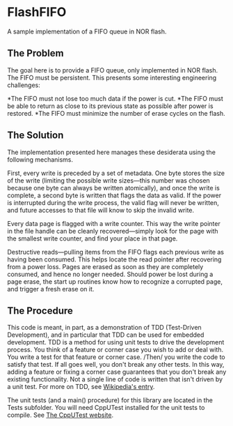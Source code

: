 FlashFIFO
=========

A sample implementation of a FIFO queue in NOR flash.

The Problem
-----------

The goal here is to provide a FIFO queue, only implemented in NOR flash. The FIFO must be persistent. This presents some interesting engineering challenges:

*The FIFO must not lose too much data if the power is cut.
*The FIFO must be able to return as close to its previous state as possible after power is restored.
*The FIFO must minimize the number of erase cycles on the flash.

The Solution
------------

The implementation presented here manages these desiderata using the following mechanisms.

First, every write is preceded by a set of metadata. One byte stores the size of the write (limiting the possible write sizes—this number was chosen because one byte can always be written atomically), and once the write is complete, a second byte is written that flags the data as valid. If the power is interrupted during the write process, the valid flag will never be written, and future accesses to that file will know to skip the invalid write.

Every data page is flagged with a write counter. This way the write pointer in the file handle can be cleanly recovered—simply look for the page with the smallest write counter, and find your place in that page.

Destructive reads—pulling items from the FIFO flags each previous write as having been consumed. This helps locate the read pointer after recovering from a power loss. Pages are erased as soon as they are completely consumed, and hence no longer needed. Should power be lost during a page erase, the start up routines know how to recognize a corrupted page, and trigger a fresh erase on it.

The Procedure
-------------

This code is meant, in part, as a demonstration of TDD (Test-Driven Development), and in particular that TDD can be used for embedded development. TDD is a method for using unit tests to drive the development process. You think of a feature or corner case you wish to add or deal with. You write a test for that feature or corner case. /Then/ you write the code to satisfy that test. If all goes well, you don't break any other tests. In this way, adding a feature or fixing a corner case guarantees that you don't break any existing functionality. Not a single line of code is written that isn't driven by a unit test. For more on TDD, see [Wikipedia's entry](http://en.wikipedia.org/wiki/Test-driven_development).

The unit tests (and a main() procedure) for this library are located in the Tests subfolder. You will need CppUTest installed for the unit tests to compile. See [The CppUTest website](http://www.cpputest.org/).